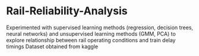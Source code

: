 # Rail-Reliability-Analysis
Experimented with supervised learning methods (regression, decision trees, neural networks) and unsupervised learning methods (GMM, PCA) to explore relationship between rail operating conditions and train delay timings
Dataset obtained from kaggle
